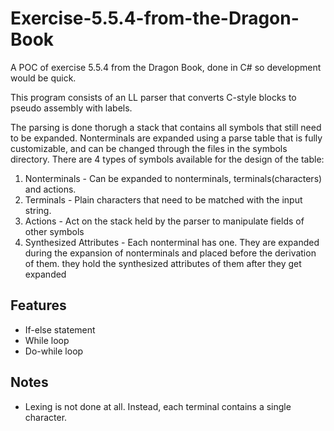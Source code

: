 # Exercise-5.5.4-from-the-Dragon-Book
A POC of exercise 5.5.4 from the Dragon Book, done in C# so development would be quick.

This program consists of an LL parser that converts C-style blocks to pseudo assembly with labels.

The parsing is done thorugh a stack that contains all symbols that still need to be expanded.
Nonterminals are expanded using a parse table that is fully customizable, and can be changed through the files in the symbols directory.
There are 4 types of symbols available for the design of the table:
1. Nonterminals - Can be expanded to nonterminals, terminals(characters) and actions.
1. Terminals - Plain characters that need to be matched with the input string.
1. Actions - Act on the stack held by the parser to manipulate fields of other symbols
1. Synthesized Attributes - Each nonterminal has one. They are expanded during the expansion of nonterminals and placed before the derivation of them.
	they hold the synthesized attributes of them after they get expanded

## Features
* If-else statement
* While loop
* Do-while loop

## Notes
* Lexing is not done at all. Instead, each terminal contains a single character.
